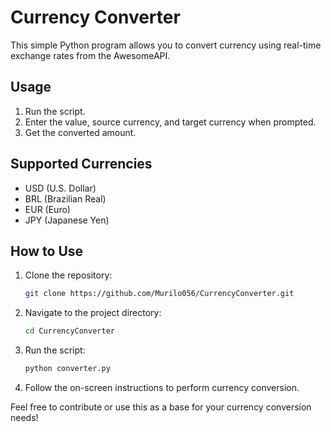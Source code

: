 # Currency Converter

This simple Python program allows you to convert currency using real-time exchange rates from the AwesomeAPI. 

## Usage

1. Run the script.
2. Enter the value, source currency, and target currency when prompted.
3. Get the converted amount.

## Supported Currencies

- USD (U.S. Dollar)
- BRL (Brazilian Real)
- EUR (Euro)
- JPY (Japanese Yen)

## How to Use

1. Clone the repository:

    ```bash
    git clone https://github.com/Murilo056/CurrencyConverter.git
    ```

2. Navigate to the project directory:

    ```bash
    cd CurrencyConverter
    ```

3. Run the script:

    ```bash
    python converter.py
    ```

4. Follow the on-screen instructions to perform currency conversion.

Feel free to contribute or use this as a base for your currency conversion needs!
